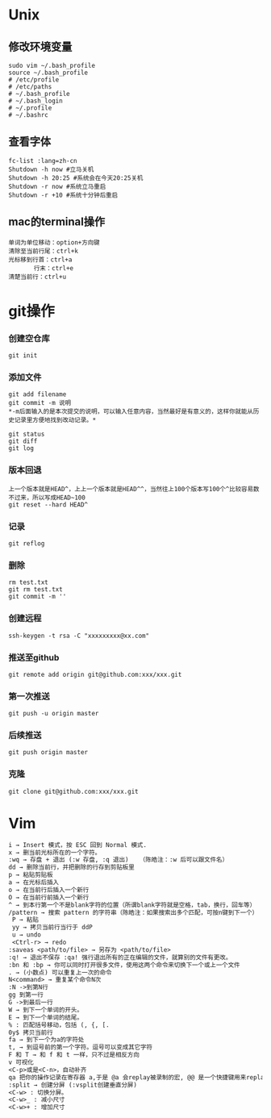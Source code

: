 # Unix

## 修改环境变量
```shell
sudo vim ~/.bash_profile
source ~/.bash_profile
# /etc/profile 
# /etc/paths 
# ~/.bash_profile 
# ~/.bash_login 
# ~/.profile 
# ~/.bashrc 
```
## 查看字体
```shell
fc-list :lang=zh-cn
Shutdown -h now #立马关机
Shutdown -h 20:25 #系统会在今天20:25关机
Shutdown -r now #系统立马重启
Shutdown -r +10 #系统十分钟后重启
```

## mac的terminal操作

```shell
单词为单位移动：option+方向键
清除至当前行尾：ctrl+k
光标移到行首：ctrl+a
       行末：ctrl+e
清楚当前行：ctrl+u

```



# git操作

### 创建空仓库
```shell
git init
```
### 添加文件
```shell
git add filename
git commit -m 说明
*-m后面输入的是本次提交的说明，可以输入任意内容，当然最好是有意义的，这样你就能从历史记录里方便地找到改动记录。*
```
```shell
git status
git diff
git log
```
### 版本回退
```shell
上一个版本就是HEAD^，上上一个版本就是HEAD^^，当然往上100个版本写100个^比较容易数不过来，所以写成HEAD~100
git reset --hard HEAD^
```
### 记录
```shell
git reflog
```
### 删除
```shell
rm test.txt
git rm test.txt
git commit -m ''
```
### 创建远程
```shell
ssh-keygen -t rsa -C "xxxxxxxxx@xx.com"
```
### 推送至github
```shell
git remote add origin git@github.com:xxx/xxx.git
```
### 第一次推送
```shell
git push -u origin master
```
### 后续推送
```shell
git push origin master
```
### 克隆
```shell
git clone git@github.com:xxx/xxx.git
```



# Vim

```txt
i → Insert 模式，按 ESC 回到 Normal 模式.
x → 删当前光标所在的一个字符。
:wq → 存盘 + 退出 (:w 存盘, :q 退出)   （陈皓注：:w 后可以跟文件名）
dd → 删除当前行，并把删除的行存到剪贴板里
p → 粘贴剪贴板
a → 在光标后插入
o → 在当前行后插入一个新行
O → 在当前行前插入一个新行
^ → 到本行第一个不是blank字符的位置（所谓blank字符就是空格，tab，换行，回车等）	
/pattern → 搜索 pattern 的字符串（陈皓注：如果搜索出多个匹配，可按n键到下一个）
 P → 粘贴
 yy → 拷贝当前行当行于 ddP
 u → undo
 <Ctrl-r> → redo
:saveas <path/to/file> → 另存为 <path/to/file>
:q! → 退出不保存 :qa! 强行退出所有的正在编辑的文件，就算别的文件有更改。
:bn 和 :bp → 你可以同时打开很多文件，使用这两个命令来切换下一个或上一个文件
. → (小数点) 可以重复上一次的命令
N<command> → 重复某个命令N次
:N ->到第N行
gg 到第一行
G ->到最后一行
W → 到下一个单词的开头。
E → 到下一个单词的结尾。
% : 匹配括号移动，包括 (, {, [. 
0y$ 拷贝当前行
fa → 到下一个为a的字符处
t, → 到逗号前的第一个字符。逗号可以变成其它字符
F 和 T → 和 f 和 t 一样，只不过是相反方向
v 可视化
<C-p>或是<C-n>，自动补齐
qa 把你的操作记录在寄存器 a,于是 @a 会replay被录制的宏, @@ 是一个快捷键用来replay最新录制的宏。
:split → 创建分屏 (:vsplit创建垂直分屏)
<C-w> : 切换分屏。
<C-w>_ : 减小尺寸 
<C-w>+ : 增加尺寸
```
